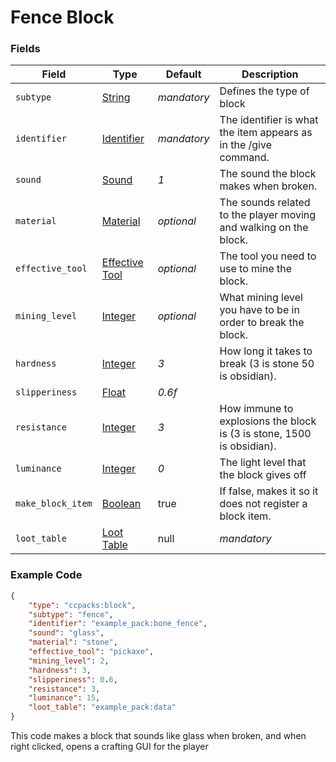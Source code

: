 # Fence Block

### Fields

   Field   | Type | Default | Description
-----------|------|---------|-------------
`subtype` | [String]() | *mandatory* | Defines the type of block
`identifier` | [Identifier]() | *mandatory* | The identifier is what the item appears as in the /give command.
`sound` | [Sound]() | *1* | The sound the block makes when broken.
`material` | [Material]() | *optional* | The sounds related to the player moving and walking on the block.
`effective_tool` | [Effective Tool]() | *optional* | The tool you need to use to mine the block.
`mining_level` | [Integer]() | *optional* | What mining level you have to be in order to break the block.
`hardness` | [Integer]() | *3* | How long it takes to break (3 is stone 50 is obsidian).
`slipperiness` | [Float]() | *0.6f* | 
`resistance` | [Integer]() | *3* | How immune to explosions the block is (3 is stone, 1500 is obsidian).
`luminance` | [Integer]() | *0* | The light level that the block gives off
`make_block_item` | [Boolean]() | true | If false, makes it so it does not register a block item.
`loot_table` | [Loot Table]() | null | *mandatory* | The loot table for the block(s) that is dropped when this block is broken

### Example Code

```json
{
    "type": "ccpacks:block",
	"subtype": "fence",
    "identifier": "example_pack:bone_fence",
    "sound": "glass",
    "material": "stone",
    "effective_tool": "pickaxe",
    "mining_level": 2,
    "hardness": 3,
    "slipperiness": 0.6,
    "resistance": 3,
    "luminance": 15,
	"loot_table": "example_pack:data"
}
```

This code makes a block that sounds like glass when broken, and when right clicked, opens a crafting GUI for the player